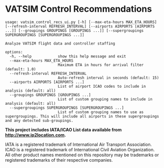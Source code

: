 # VATSIM Control Recommendations

```text
usage: vatsim_control_recs_ui.py [-h] [--max-eta-hours MAX_ETA_HOURS] [--refresh-interval REFRESH_INTERVAL] [--airports AIRPORTS [AIRPORTS ...]] [--groupings GROUPINGS [GROUPINGS ...]] [--supergroupings SUPERGROUPINGS [SUPERGROUPINGS ...]]

Analyze VATSIM flight data and controller staffing

options:
  -h, --help            show this help message and exit
  --max-eta-hours MAX_ETA_HOURS
                        Maximum ETA in hours for arrival filter (default: 1.0)
  --refresh-interval REFRESH_INTERVAL
                        Auto-refresh interval in seconds (default: 15)
  --airports AIRPORTS [AIRPORTS ...]
                        List of airport ICAO codes to include in analysis (default: all)
  --groupings GROUPINGS [GROUPINGS ...]
                        List of custom grouping names to include in analysis (default: all)
  --supergroupings SUPERGROUPINGS [SUPERGROUPINGS ...]
                        List of custom grouping names to use as supergroupings. This will include all airports in these supergroupings and any detected sub-groupings.
```

**This project includes IATA/ICAO List data available from <http://www.ip2location.com>.**

IATA is a registered trademark of International Air Transport Association.  
ICAO is a registered trademark of International Civil Aviation Organization.  
All other product names mentioned on this repository may be trademarks or registered trademarks of their respective companies.  
